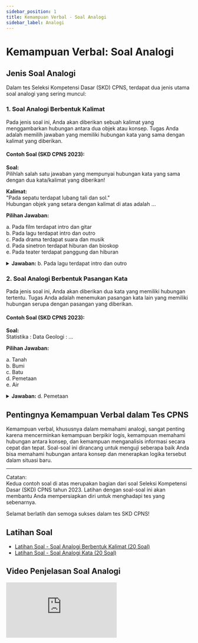 ```yaml
---
sidebar_position: 1
title: Kemampuan Verbal - Soal Analogi
sidebar_label: Analogi
---
```


# Kemampuan Verbal: Soal Analogi

## Jenis Soal Analogi

Dalam tes Seleksi Kompetensi Dasar (SKD) CPNS, terdapat dua jenis utama soal analogi yang sering muncul:

### 1. Soal Analogi Berbentuk Kalimat

Pada jenis soal ini, Anda akan diberikan sebuah kalimat yang menggambarkan hubungan antara dua objek atau konsep. Tugas Anda adalah memilih jawaban yang memiliki hubungan kata yang sama dengan kalimat yang diberikan.

#### Contoh Soal (SKD CPNS 2023):

**Soal:**  
Pilihlah salah satu jawaban yang mempunyai hubungan kata yang sama dengan dua kata/kalimat yang diberikan!

**Kalimat:**  
"Pada sepatu terdapat lubang tali dan sol."  
Hubungan objek yang setara dengan kalimat di atas adalah ...

**Pilihan Jawaban:**

a. Pada film terdapat intro dan gitar  
b. Pada lagu terdapat intro dan outro  
c. Pada drama terdapat suara dan musik  
d. Pada sinetron terdapat hiburan dan bioskop  
e. Pada teater terdapat panggung dan hiburan

<details>
<summary><strong>Jawaban:</strong> b. Pada lagu terdapat intro dan outro</summary>
Penjelasan: Kalimat "Pada sepatu terdapat lubang tali dan sol" menunjukkan bahwa kedua objek (lubang tali dan sol) adalah bagian integral dari sepatu, sama seperti intro dan outro adalah bagian integral dari lagu.
</details>

### 2. Soal Analogi Berbentuk Pasangan Kata

Pada jenis soal ini, Anda akan diberikan dua kata yang memiliki hubungan tertentu. Tugas Anda adalah menemukan pasangan kata lain yang memiliki hubungan serupa dengan pasangan yang diberikan.

#### Contoh Soal (SKD CPNS 2023):

**Soal:**  
Statistika : Data Geologi : ...

**Pilihan Jawaban:**

a. Tanah  
b. Bumi  
c. Batu  
d. Pemetaan  
e. Air

<details>
<summary><strong>Jawaban:</strong> d. Pemetaan</summary>
Penjelasan: Statistika berhubungan dengan data, seperti Geologi berhubungan dengan pemetaan. Keduanya menggambarkan disiplin ilmu yang memanfaatkan data atau informasi dalam bidangnya masing-masing.
</details>

## Pentingnya Kemampuan Verbal dalam Tes CPNS

Kemampuan verbal, khususnya dalam memahami analogi, sangat penting karena mencerminkan kemampuan berpikir logis, kemampuan memahami hubungan antara konsep, dan kemampuan menganalisis informasi secara cepat dan tepat. Soal-soal ini dirancang untuk menguji seberapa baik Anda bisa memahami hubungan antara konsep dan menerapkan logika tersebut dalam situasi baru.

---

Catatan:  
Kedua contoh soal di atas merupakan bagian dari soal Seleksi Kompetensi Dasar (SKD) CPNS tahun 2023. Latihan dengan soal-soal ini akan membantu Anda mempersiapkan diri untuk menghadapi tes yang sebenarnya.

Selamat berlatih dan semoga sukses dalam tes SKD CPNS!


## Latihan Soal

- [Latihan Soal - Soal Analogi Berbentuk Kalimat (20 Soal)](/ringkasan-skd-cpns/docs/latihan-soal/soal-verbal/latihan-soal-analogi-berbentuk-kalimat)
- [Latihan Soal - Soal Analogi Kata (20 Soal)](/ringkasan-skd-cpns/docs/latihan-soal/soal-verbal/soal-analogi-kata)



## Video Penjelasan  Soal Analogi

<div style={{ position: 'relative', paddingBottom: '56.25%', height: 0, overflow: 'hidden', maxWidth: '100%', height: 'auto' }}>
  <iframe 
    style={{ position: 'absolute', top: 0, left: 0, width: '100%', height: '100%' }} 
    src="https://www.youtube.com/embed/7At7q5jJsL0" 
    title="YouTube video player" 
    frameBorder="0" 
    allow="accelerometer; autoplay; clipboard-write; encrypted-media; gyroscope; picture-in-picture" 
    allowFullScreen
  />
</div>
